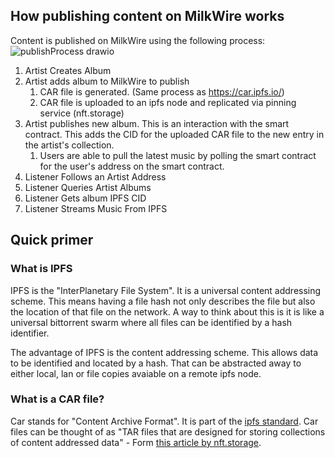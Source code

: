## How publishing content on MilkWire works 

Content is published on MilkWire using the following process:
![publishProcess drawio](https://user-images.githubusercontent.com/22245297/213942824-212745bb-33b8-4b2c-a33d-e5cbb340670a.png)


1. Artist Creates Album
2. Artist adds album to MilkWire to publish 
    1. CAR file is generated. (Same process as https://car.ipfs.io/)
    2. CAR file is uploaded to an ipfs node and replicated via pinning service (nft.storage) 
3. Artist publishes new album. This is an interaction with the smart contract. This adds the CID for the uploaded CAR file to the new entry in the artist's collection. 
    1. Users are able to pull the latest music by polling the smart contract for the user's address on the smart contract. 
4. Listener Follows an Artist Address
5. Listener Queries Artist Albums 
6. Listener Gets album IPFS CID 
7. Listener Streams Music From IPFS



## Quick primer 

### What is IPFS

IPFS is the "InterPlanetary File System". It is a universal content addressing scheme. This means having a file hash not only describes the file but also the location of that file on the network. A way to think about this is it is like a universal bittorrent swarm where all files can be identified by a hash identifier. 

The advantage of IPFS is the content addressing scheme. This allows data to be identified and located by a hash. That can be abstracted away to either local, lan or file copies avaiable on a remote ipfs node. 

### What is a CAR file? 
Car stands for "Content Archive Format". It is part of the [ipfs standard](https://ipld.io/specs/transport/car/). Car files can be thought of as "TAR files that are designed for storing collections of content addressed data" - Form [this article by nft.storage](https://nft.storage/docs/concepts/car-files/). 
